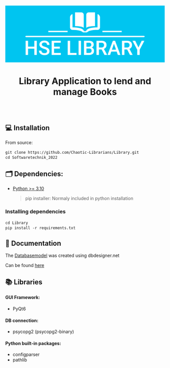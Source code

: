 <p align="center">
    <img src="src/assets/Logo/hse-library-logo-smaller.png" alt="HSE LIBRARY">
    <h1 align="center">Library Application to lend and manage Books</h1>
</p>

<br></br>

## :computer: Installation

From source:
```
git clone https://github.com/Chaotic-Librarians/Library.git
cd Softwaretechnik_2022
```
## :card_index_dividers: Dependencies:

- [Python >= 3.10](https://www.python.org/downloads/)
    > pip installer: Normaly included in python installation
### Installing dependencies
```
cd Library
pip install -r requirements.txt
```
## :page_with_curl: Documentation

The [Databasemodel] was created using dbdesigner.net

Can be found [here](Documentation)

## :books: Libraries
#### GUI Framework:
 - PyQt6

#### DB connection:
 - psycopg2 (psycopg2-binary)

#### Python built-in packages:
 - configparser
 - pathlib

[//]: # 
   [Databasemodel]: <https://sqlspy.io/import_db_designer/newone=>